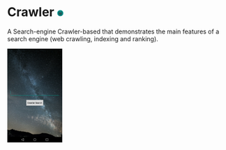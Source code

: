 # Crawler <img src="icon.png" height="3%" width="3%">
A Search-engine Crawler-based that demonstrates the main features of a search engine (web crawling, indexing and ranking).

<img src="crawler.png" height="25%" width="25%">
